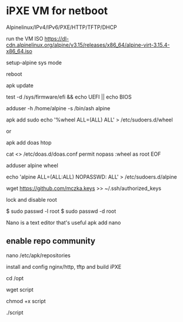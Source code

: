# iPXE VM for netboot
Alpinelinux/IPv4/IPv6/PXE/HTTP/TFTP/DHCP

run the VM ISO https://dl-cdn.alpinelinux.org/alpine/v3.15/releases/x86_64/alpine-virt-3.15.4-x86_64.iso

setup-alpine sys mode

reboot

apk update

test -d /sys/firmware/efi && echo UEFI || echo BIOS

adduser -h /home/alpine -s /bin/ash alpine

apk add sudo 
echo '%wheel ALL=(ALL) ALL' > /etc/sudoers.d/wheel

or

apk add doas htop

cat <<EOF >> /etc/doas.d/doas.conf
permit nopass :wheel as root
EOF

adduser alpine wheel

echo 'alpine ALL=(ALL:ALL) NOPASSWD: ALL' > /etc/sudoers.d/alpine

wget https://github.com/mczka.keys >> ~/.ssh/authorized_keys

lock and disable root

$ sudo passwd -l root
$ sudo passwd -d root

Nano is a text editor that's useful
apk add nano
## enable repo community
nano /etc/apk/repositories

install and config nginx/http, tftp and build iPXE

cd /opt

wget script

chmod +x script

./script
